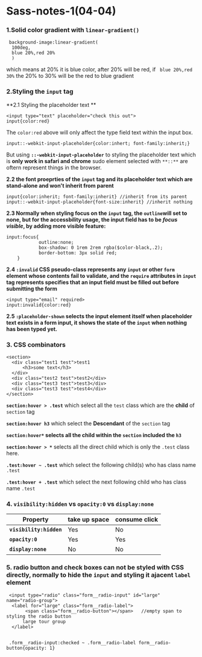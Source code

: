 # Sass-notes-1(04-04)

### 1.Solid color gradient with `linear-gradient()`

```
 background-image:linear-gradient(
  100deg,
  blue 20%,red 20%
  )
```
which means at 20% it is blue color, after 20% will be red, if ` blue 20%,red 30%` the 20% to 30% will be the red to blue gradient


### 2.Styling the `input` tag

**2.1 Styling the placeholder text **
```
<input type="text" placeholder="check this out">
input{color:red}
```
The `color:red` above will only affect the type field text within the input box.

`input::-webkit-input-placeholder{color:inhert; font-family:inherit;}`

But using **`::-webkit-input-placeholder`** to styling the placeholder text which is **only work in safari and chrome**
sudo element selected with `**::**` are oftern represent things in the browser.

**2.2 the font proeprties of the `input` tag and its placeholder text which are stand-alone and won't inherit from parent**

`input{color:inherit; font-family:inherit} //inherit from its parent `
`input::-webkit-input-placeholder{font-size:inherit} //inherit nothing `

**2.3 Normally when styling focus on the `input` tag, the `outline`will set to none, but for the accessbility usage, the input field has to be *focus visible*, by adding more visible feature:**
```
input:focus{
            outline:none;
            box-shadow: 0 1rem 2rem rgba($color-black,.2); 
            border-bottom: 3px solid red;
    }
```

**2.4 `:invalid` CSS pseudo-class represents any `input` or other `form` element whose contents fail to validate, and the `require` attributes in `input` tag represents  specifies that an input field must be filled out before submitting the form**

```
<input type="email" required>
input:invalid{color:red}
```

**2.5 `:placeholder-shown` selects the input element itself when placeholder text exists in a form input, it shows the state of the `input` when nothing has been typed yet.**


### 3. CSS combinators 

```
<section>
  <div class="test1 test">test1
      <h3>some text</h3>
  </div>   
  <div class="test2 test">test2</div>
  <div class="test3 test">test3</div>
  <div class="test3 test">test4</div>
</section>
```
**`section:hover > .test`** which select all the `test` class which are the **child** of `section` tag

**`section:hover h3`** which select the **Descendant** of the `section` tag

**`section:hover*` selects all the child within the `section` included the `h3`**

**`section:hover > *`** selects all the direct child which is only the `.test` class here.

**`.test:hover ~ .test`** which select the following child(s) who has class name `.test` 

**`.test:hover + .test`** which select the next following child who has class name `.test` 


### 4. `visibility:hidden` vs `opacity:0` vs `display:none`

**Property** | **take up space** |**consume click**|
-----------------|--------|--------|
**`visibility:hidden`**|Yes|No|
**`opacity:0`**|Yes|Yes|
**`display:none`**|No|No|

### 5. radio button and check boxes can not be styled with CSS directly, normally to hide the `input` and styling it ajacent `label` element

```
 <input type="radio" class="form__radio-input" id="large"  name="radio-group">
  <label for="large" class="form__radio-label">
       <span class="form__radio-button"></span>   //empty span to styling the radio button
      large tour group
  </label>
 
 
 .form__radio-input:checked ~ .form__radio-label form__radio-button{opacity: 1} 
 ```

